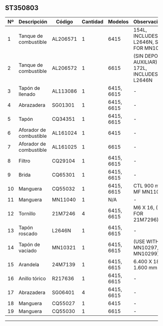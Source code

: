 ## ST350803

| Nº | Descripción | Código | Cantidad | Modelos | Observaciones |
|---|---|---|---|---|---|
| 1 | Tanque de combustible | AL206571 | 1 | 6415 | 154L, INCLUDES L2646N, SUB FOR MN10299 |
| 2 | Tanque de combustible | AL206572 | 1 | 6615 | (SIN DEPOSITO AUXILIAR) 172L, INCLUDES L2646N |
| 3 | Tapón de llenado | AL113086 | 1 | 6415, 6615 | - |
| 4 | Abrazadera | SG01301 | 1 | 6415, 6615 | - |
| 5 | Tapón | CQ34351 | 1 | 6415, 6615 | - |
| 6 | Aforador de combustible | AL161024 | 1 | 6415 | - |
| 7 | Aforador de combustible | AL161025 | 1 | 6615 | - |
| 8 | Filtro | CQ29104 | 1 | 6415, 6615 | - |
| 9 | Brida | CQ65301 | 1 | 6415, 6615 | - |
| 10 | Manguera | CQ55032 | 1 | 6415, 6615 | CTL 900 mm, MF MN11040 |
| 11 | Manguera | MN11040 | 1 | N/A | - |
| 12 | Tornillo | 21M7246 | 4 | 6415, 6615 | M6 X 16, (SUB FOR 21M7296) |
| 13 | Tapón roscado | L2646N | 1 | 6415, 6615 | - |
| 14 | Tapón de vaciado | MN10321 | 1 | 6415, 6615 | (USE WITH MN10297, MN10299) |
| 15 | Arandela | 24M7139 | 1 | 6415, 6615 | 6.400 X 18 X 1.600 mm |
| 16 | Anillo tórico | R217636 | 1 | 6415, 6615 | - |
| 17 | Abrazadera | SG06401 | 4 | 6415, 6615 | - |
| 18 | Manguera | CQ55027 | 1 | 6415 | - |
| 19 | Manguera | CQ55030 | 1 | 6615 | - |

---

